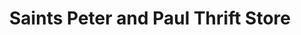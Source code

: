 ---
title: "Saints Peter and Paul Thrift Store"
url: /new-braunfels/saints-peter-and-paul-thrift-store/
shop: charity
---